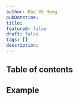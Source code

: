 ```yaml
---
author: Đào Vũ Hưng
pubDatetime: 
title: 
featured: false
draft: false
tags: []
description:
---
```

## Table of contents
## Example 